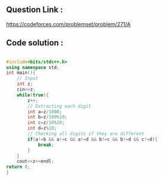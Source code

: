 ## Question Link :

https://codeforces.com/problemset/problem/271/A

## Code solution :

```cpp

#include<bits/stdc++.h>
using namespace std;
int main(){
    // Input
    int z;
    cin>>z;
    while(true){
        z++;
        // Extracting each digit
        int a=z/1000;
        int b=z/100%10;
        int c=z/10%10;
        int d=z%10;
        // Checking all digits if they are different
        if(a!=b && a!=c && a!=d && b!=c && b!=d && c!=d){
            break;
        }
    }
    cout<<z<<endl;
return 0;
}

```
